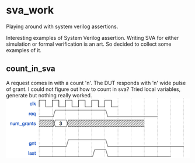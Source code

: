 # sva_work
Playing around with system verilog assertions.

Interesting examples of System Verilog assertion. Writing SVA for either simulation or formal verification is an art. So
decided to collect some examples of it.

## count_in_sva
A request comes in with a count 'n'. The DUT responds with 'n' wide pulse of grant. I could not figure out how to count in sva? Tried local variables, generate but nothing really worked.
![Example Waveform](https://github.com/sanjeevs/sva_work/blob/master/count_in_sva/wavedrom.png)
